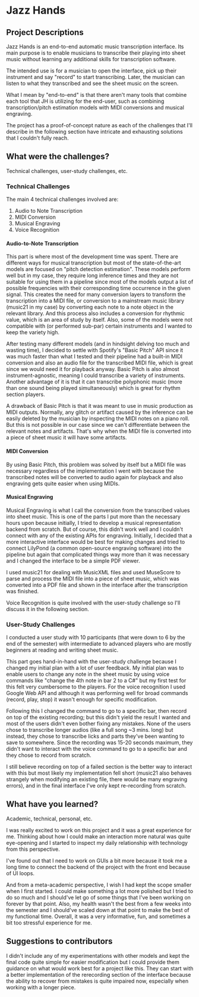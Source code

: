 # Jazz Hands

## Project Descriptions
Jazz Hands is an end-to-end automatic music transcription interface. Its main purpose is to enable musicians to transcribe their playing into sheet music without learning any additional skills for transcription software.

The intended use is for a musician to open the interface, pick up their instrument and say "record" to start transcribing. Later, the musician can listen to what they transcribed and see the sheet music on the screen. 

What I mean by "end-to-end" is that there aren't many tools that combine each tool that JH is utilizing for the end-user, such as combining transcription/pitch estimation models with MIDI conversions and musical engraving.

The project has a proof-of-concept nature as each of the challenges that I'll describe in the following section have intricate and exhausting solutions that I couldn't fully reach. 


## What were the challenges?
Technical challenges, user-study challenges, etc.

### Technical Challenges

The main 4 technical challenges involved are: 

<ol>
  <li>Audio to Note Transcription</li>
  <li>MIDI Conversion</li>
  <li>Musical Engraving</li>
  <li>Voice Recognition</li>
</ol> 

#### Audio-to-Note Transcription

This part is where most of the development time was spent. There are different ways for musical transcription but most of the state-of-the-art models are focused on "pitch detection estimation". These models perform well but in my case, they require long inference times and they are not suitable for using them in a pipeline since most of the models output a list of possible frequencies with their corresponding time occurrence in the given signal. This creates the need for many conversion layers to transform the transcription into a MIDI file, or conversion to a mainstream music library (music21 in my case) by converting each note to a note object in the relevant library. And this process also includes a conversion for rhythmic value, which is an area of study by itself. Also, some of the models were not compatible with (or performed sub-par) certain instruments and I wanted to keep the variety high.

After testing many different models (and in hindsight delving too much and wasting time), I decided to settle with Spotify's "Basic Pitch" API since it was much faster than what I tested and their pipeline had a built-in MIDI conversion and also an audio file for the transcribed MIDI file, which is great since we would need it for playback anyway. Basic Pitch is also almost instrument-agnostic, meaning I could transcribe a variety of instruments. Another advantage of it is that it can transcribe polyphonic music (more than one sound being played simultaneously) which is great for rhythm section players.

A drawback of Basic Pitch is that it was meant to use in music production as MIDI outputs. Normally, any glitch or artifact caused by the inference can be easily deleted by the musician by inspecting the MIDI notes on a piano roll. But this is not possible in our case since we can't differentiate between the relevant notes and artifacts. That's why when the MIDI file is converted into a piece of sheet music it will have some artifacts.

#### MIDI Conversion

By using Basic Pitch, this problem was solved by itself but a MIDI file was necessary regardless of the implementation I went with because the transcribed notes will be converted to audio again for playback and also engraving gets quite easier when using MIDIs.

#### Musical Engraving

Musical Engraving is what I call the conversion from the transcribed values into sheet music. This is one of the parts I put more than the necessary hours upon because initially, I tried to develop a musical representation backend from scratch. But of course, this didn't work well and I couldn't connect with any of the existing APIs for engraving. Initially, I decided that a more interactive interface would be best for making changes and tried to connect LilyPond (a common open-source engraving software) into the pipeline but again that complicated things way more than it was necessary and I changed the interface to be a simple PDF viewer. 

I used music21 for dealing with MusicXML files and used MuseScore to parse and process the MIDI file into a piece of sheet music, which was converted into a PDF file and shown in the interface after the transcription was finished.

Voice Recognition is quite involved with the user-study challenge so I'll discuss it in the following section.


### User-Study Challenges

I conducted a user study with 10 participants (that were down to 6 by the end of the semester) with intermediate to advanced players who are mostly beginners at reading and writing sheet music. 

This part goes hand-in-hand with the user-study challenge because I changed my initial plan with a lot of user feedback. My initial plan was to enable users to change any note in the sheet music by using voice commands like "change the 4th note in bar 2 to a C#" but my first test for this felt very cumbersome to the players. For the voice recognition I used Google Web API and although it was performing well for broad commands (record, play, stop) it wasn't enough for specific modification.

Following this I changed the command to go to a specific bar, then record on top of the existing recording; but this didn't yield the result I wanted and most of the users didn't even bother fixing any mistakes. None of the users chose to transcribe longer audios (like a full song ~3 mins. long) but instead, they chose to transcribe licks and parts they've been wanting to save to somewhere. Since the recording was 15-20 seconds maximum, they didn't want to interact with the voice command to go to a specific bar and they chose to record from scratch.

I still believe recording on top of a failed section is the better way to interact with this but most likely my implementation fell short (music21 also behaves strangely when modifying an existing file, there would be many engraving errors), and in the final interface I've only kept re-recording from scratch.


## What have you learned?
Academic, technical, personal, etc.

I was really excited to work on this project and it was a great experience for me. Thinking about how I could make an interaction more natural was quite eye-opening and I started to inspect my daily relationship with technology from this perspective. 

I've found out that I need to work on GUIs a bit more because it took me a long time to connect the backend of the project with the front end because of UI loops. 

And from a meta-academic perspective, I wish I had kept the scope smaller when I first started. I could make something a lot more polished but I tried to do so much and I should've let go of some things that I've been working on forever by that point. Also, my health wasn't the best from a few weeks into the semester and I should've scaled down at that point to make the best of my functional time. Overall, it was a very informative, fun, and sometimes a bit too stressful experience for me. 

## Suggestions to contributors

I didn't include any of my experimentations with other models and kept the final code quite simple for easier modification but I could provide them guidance on what would work best for a project like this. They can start with a better implementation of the rerecording section of the interface because the ability to recover from mistakes is quite impaired now, especially when working with a longer piece.
